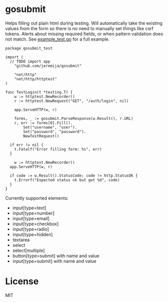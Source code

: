 # gosubmit

Helps filling out plain html during testing. Will automatically take the
existing values from the form so there is no need to manually set things like
csrf tokens. Alerts about missing required fields, or when pattern validation
does not match. See [example_test.go](example_test.go) for a full example.

```golang
package gosubmit_test

import (
  // TODO import app
	"github.com/jeremija/gosubmit"

	"net/http"
	"net/http/httptest"
)

func TestLogin(t *testing.T) {
	w := httptest.NewRecorder()
	r := httptest.NewRequest("GET", "/auth/login", nil)

	app.ServeHTTP(w, r)

	forms, _ := gosubmit.ParseResponse(w.Result(), r.URL)
	r, err := forms[0].Fill().
		Set("username", "user").
		Set("password", "password").
		NewTestRequest()

  if err != nil {
    t.Fatalf("Error filling form: %s", err)
  }

	w := httptest.NewRecorder()
  app.ServeHTTP(w, r)

  if code := w.Result().StatusCode; code != http.StatusOK {
    t.Errorf("Expected status ok but got %d", code)
  }
}
```

Currently supported elements:

- input[type=text]
- input[type=number]
- input[type=email]
- input[type=checkbox]
- input[type=radio]
- input[type=hidden]
- textarea
- select
- select[multiple]
- button[type=submit] with name and value
- input[type=submit] with name and value

# License

MIT
